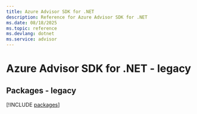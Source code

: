 ```yaml
---
title: Azure Advisor SDK for .NET
description: Reference for Azure Advisor SDK for .NET
ms.date: 08/18/2025
ms.topic: reference
ms.devlang: dotnet
ms.service: advisor
---
```

# Azure Advisor SDK for .NET - legacy
## Packages - legacy
[!INCLUDE [packages](advisor-index.md)]